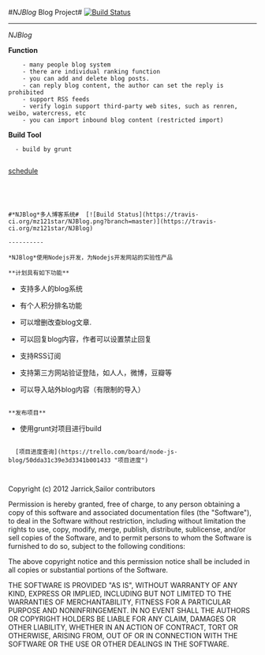 #*NJBlog* Blog Project#  [![Build Status](https://travis-ci.org/mz121star/NJBlog.png?branch=master)](https://travis-ci.org/mz121star/NJBlog)

----------

*NJBlog*

**Function**

```
    - many people blog system
    - there are individual ranking function
    - you can add and delete blog posts.
    - can reply blog content, the author can set the reply is prohibited
    - support RSS feeds
    - verify login support third-party web sites, such as renren, weibo, watercress, etc
    - you can import inbound blog content (restricted import)

```

**Build Tool**

```
  - build by grunt


```

  [schedule ](https://trello.com/board/node-js-blog/50dda31c39e3d3341b001433 "schedule ")




```




#*NJBlog*多人博客系统#  [![Build Status](https://travis-ci.org/mz121star/NJBlog.png?branch=master)](https://travis-ci.org/mz121star/NJBlog)

----------

*NJBlog*使用Nodejs开发，为Nodejs开发网站的实验性产品

**计划具有如下功能**

```
  - 支持多人的blog系统
  
  - 有个人积分排名功能
  
  - 可以增删改查blog文章.
  
  - 可以回复blog内容，作者可以设置禁止回复
  
  - 支持RSS订阅
  
  - 支持第三方网站验证登陆，如人人，微博，豆瓣等
  
  - 可以导入站外blog内容（有限制的导入）
```

**发布项目**

```
  - 使用grunt对项目进行build


```

  [项目进度查询](https://trello.com/board/node-js-blog/50dda31c39e3d3341b001433 "项目进度")
  


```

Copyright (c) 2012 Jarrick,Sailor contributors

Permission is hereby granted, free of charge, to any person obtaining
a copy of this software and associated documentation files (the
"Software"), to deal in the Software without restriction, including
without limitation the rights to use, copy, modify, merge, publish,
distribute, sublicense, and/or sell copies of the Software, and to
permit persons to whom the Software is furnished to do so, subject to
the following conditions:

The above copyright notice and this permission notice shall be
included in all copies or substantial portions of the Software.

THE SOFTWARE IS PROVIDED "AS IS", WITHOUT WARRANTY OF ANY KIND,
EXPRESS OR IMPLIED, INCLUDING BUT NOT LIMITED TO THE WARRANTIES OF
MERCHANTABILITY, FITNESS FOR A PARTICULAR PURPOSE AND
NONINFRINGEMENT. IN NO EVENT SHALL THE AUTHORS OR COPYRIGHT HOLDERS BE
LIABLE FOR ANY CLAIM, DAMAGES OR OTHER LIABILITY, WHETHER IN AN ACTION
OF CONTRACT, TORT OR OTHERWISE, ARISING FROM, OUT OF OR IN CONNECTION
WITH THE SOFTWARE OR THE USE OR OTHER DEALINGS IN THE SOFTWARE.

```